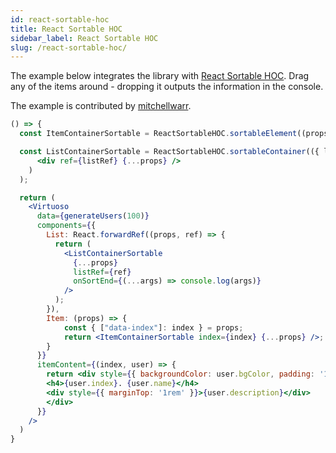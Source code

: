```yaml
---
id: react-sortable-hoc
title: React Sortable HOC
sidebar_label: React Sortable HOC
slug: /react-sortable-hoc/
---
```


The example below integrates the library with [React Sortable HOC](https://github.com/clauderic/react-sortable-hoc). 
Drag any of the items around - dropping it outputs the information in the console.


The example is contributed by [mitchellwarr](https://github.com/mitchellwarr).

```jsx live
() => {
  const ItemContainerSortable = ReactSortableHOC.sortableElement((props) => <div {...props} />);

  const ListContainerSortable = ReactSortableHOC.sortableContainer(({ listRef, ...props }) => (
      <div ref={listRef} {...props} />
    )
  );

  return (
    <Virtuoso
      data={generateUsers(100)}
      components={{
        List: React.forwardRef((props, ref) => {
          return (
            <ListContainerSortable
              {...props}
              listRef={ref}
              onSortEnd={(...args) => console.log(args)}
            />
          );
        }),
        Item: (props) => {
            const { ["data-index"]: index } = props;
            return <ItemContainerSortable index={index} {...props} />;
        }
      }}
      itemContent={(index, user) => {
        return <div style={{ backgroundColor: user.bgColor, padding: '1rem 0.5rem' }}>
        <h4>{user.index}. {user.name}</h4>
        <div style={{ marginTop: '1rem' }}>{user.description}</div>
        </div>
      }}
    />
  )
}
```
